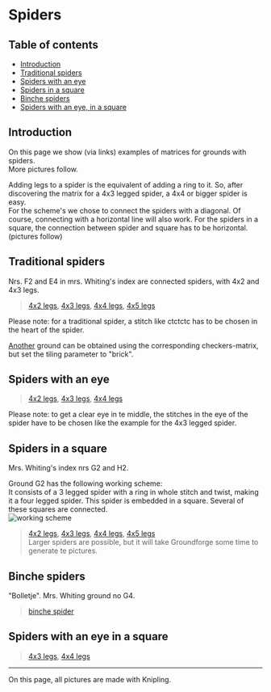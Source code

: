 # Spiders   

## Table of contents
- [Introduction](#introduction)
- [Traditional spiders](#traditional-spiders)
- [Spiders with an eye](#spiders-with-an-eye)
- [Spiders in a square](#spiders-in-a-square)
- [Binche spiders](#binche-spiders)
- [Spiders with an eye, in a square](#spiders-with-an-eye-in-a-square)
   
## Introduction
On this page we show (via links) examples of matrices for grounds with spiders.     
More pictures follow.

Adding legs to a spider is the equivalent of adding a ring to it. So, after discovering the matrix for a 4x3 legged spider, a 4x4 or bigger spider is easy.    
For the scheme's we chose to connect the spiders with a diagonal. Of course, connecting with a horizontal line will also work. For the spiders in a square, the connection between spider and square has to be horizontal. (pictures follow)
   
## Traditional spiders
Nrs. F2 and E4 in mrs. Whiting's index are connected spiders, with 4x2 and 4x3 legs.
> [4x2 legs][st2], [4x3 legs][st3], [4x4 legs][st4], [4x5 legs][st5]  

Please note: for a traditional spider, a stitch like ctctctc has to be chosen in the heart of the spider.

[Another][sa1] ground can be obtained using the corresponding checkers-matrix, but set the tiling parameter to "brick".

[st2]: https://d-bl.github.io/GroundForge/index.html?m=-5--%0AB-C-%0A-5-5%0A5-5-%3Bbricks%3B24%3B24%3B0%3B0&s1=ctc%20B3%3Dctcttctc%20A4%3Dctcll%20D1%3Dctctt%20%20C4%3Dctcrr
[st3]: https://d-bl.github.io/GroundForge/index.html?m=-5----%0AB-CD-A%0A256-5-%0A-5-535%0A5-56-2%3Bbricks%3B24%3B24%3B0%3B0&s1=ctc%20A4%3Dctctctc%20C5%3Dctcr%20B1%3Dctcr%20E5%3Dctcl%20F1%3Dctcl%20D2%3Dctct
[st4]: https://d-bl.github.io/GroundForge/index.html?m=-5------%0AB-CDD-AA%0A2566-5-2%0A256-535-%0A-5-56325%0A5-566-22%3Bbricks%3B24%3B24%3B0%3B0&s1=ctc%20H5%3Dctctctc%20E6%3Dctcl%20F1%3Dctcl%20G2%3Dctcl%20D3%3Dctct%20C6%3Dctcr%20B1%3Dctcr%20A2%3Dctcr
[st5]: https://d-bl.github.io/GroundForge/index.html?m=-5--------%0AB-CDDD-AAA%0A25666-5-22%0A2566-535-2%0A256-56325-%0A-5-5663225%0A5-5666-222%3Bbricks%3B24%3B24%3B0%3B0&s1=ctc%20I6%3Dctctctc%20E7%3Dctcll%20F1%3Dctcll%20G2%3Dctcll%20H3%3Dctcll%20D4%3Dctctt%20C7%3Dctcrr%20B1%3Dctcrr%20A2%3Dctcrr%20J3%3Dctcrr

[sa1]: https://d-bl.github.io/GroundForge/index.html?m=-5--%0AB-C-%0A-5-5%0A5-5-%0A---5%0AC-B-%0A-5-5%0A5-5-%3Bbricks%3B24%3B24%3B0%3B0&s1=ctc%20D5%3Dttctctt%20A8%3Dctcll%20B1%3Dctctt%20C8%3Dctcrr
   
## Spiders with an eye
> [4x2 legs][sh2], [4x3 legs][sh3], [4x4 legs][sh4]

Please note: to get a clear eye in te middle, the stitches in the eye of the spider have to be chosen like the example for the 4x3 legged spider.

[sh2]: https://d-bl.github.io/GroundForge/index.html?m=5-5-%0A-5-5%3Bbricks%3B24%3B24%3B0%3B0&s1=ctc%20B2%3Drctclctcr%20D2%3Dlctcrctcl
[sh3]: https://d-bl.github.io/GroundForge/index.html?m=5-5-5-%0A-5---5%0A5-C-B-%0A-5-5-5%0A5-5-5-%3Bbricks%3B24%3B24%3B0%3B0&s1=ctc%20E5%3Dctcrctc%20A5%3Dctclctc%20D1%3Dctcll%20B2%3Dctcll%20C3%3Dctctt%20B1%3Dctcrr%20D2%3Dctcrr
[sh4]: https://d-bl.github.io/GroundForge/index.html?m=5-25-56-%0A-5-----5%0A5-CD-AB-%0A-56-5-25%0A56-535-2%0A5-56-25-%3Bbricks%3B24%3B24%3B0%3B0&s1=ctc%20F6%3Dctcrrctc%20H6%3Dctcllctc%20D1%3Dctcll%20E2%3Dctcll%20B3%3Dctcll%20C4%3Dctctt%20B1%3Dctcrr%20A2%3Dctcrr%20D3%3Dctcrr
   
## Spiders in a square

Mrs. Whiting's index nrs G2 and H2.

Ground G2 has the following working scheme:      
It consists of a 3 legged spider with a ring in whole stitch and twist, making it a four legged spider. This spider is embedded in a square. Several of these squares are connected.   
![working scheme](https://github.com/MAETempels/maeTempels/blob/images/spin%204s%20wt2.bmp) 

> [4x2 legs][sq2], [4x3 legs][sq3], [4x4 legs][sq4], [4x5 legs][sq5]      
Larger spiders are possible, but it will take Groundforge some time to generate te pictures.   

[sq2]: https://d-bl.github.io/GroundForge/index.html?m=5--5--%0A-C632B%0A566-22%3Bbricks%3B24%3B24%3B0%3B0&s1=ctct%20F3%3Dctc%20E1%3Dctc%20A1%3Dctc%20F2%3Dctcttctc%20B3%3Dctcl%20D3%3Dctcr
[sq3]: https://d-bl.github.io/GroundForge/index.html?m=5---5---%0A-CD632AB%0A56663222%0A5666-222%3Bbricks%3B24%3B24%3B0%3B0&s1=ctct%20C4%3Dctc%20F1%3Dctc%20E2%3Dctc%20H1%3Dctc%20G1%3Dctc%20F2%3Dctc%20A2%3Dctc%20H2%3Dctc%20G3%3Dctcctc%20F4%3Dctc%20H4%3Dctc%20C1%3Dctc%20E4%3Dctcl%20%20B1%3Dctcl%20A4%3Dctcr%20D1%3Dctcr
[sq4]: https://d-bl.github.io/GroundForge/index.html?m=5----5----%0A-CDD632AAB%0A5666632222%0A5666632222%0A56666-2222%3Bbricks%3B24%3B24%3B0%3B0&s1=ctct%20C1%3Dctc%20G2%3Dctc%20I2%3Dctc%20F3%3Dctc%20J3%3Dctc%20H2%3Dctc%20G3%3Dctc%20I3%3Dctc%20G5%3Dctc%20I5%3Dctc%20H1%3Dctc%20H4%3Dcttc%20F5%3Dctcl%20G1%3Dctcl%20J5%3Dctcr%20I1%3Dctcr
[sq5]: https://d-bl.github.io/GroundForge/index.html?m=5-----5-----%0A-CDDD632AAAB%0A566666322222%0A566666322222%0A566666322222%0A566666-22222%3Bbricks%3B24%3B24%3B0%3B0&s1=ctc%20I5%3Dctctctc%20C5%3Dtctct%20B6%3Dtctct%20A1%3Dtctct%20L2%3Dtctct%20E3%3Dtctct%20D4%3Dtctct%20D6%3Dtctct%20E1%3Dtctct%20A3%3Dtctct%20B4%3Dtctct%20F2%3Dtctct
   
## Binche spiders 
"Bolletje". Mrs. Whiting ground no G4.
> [binche spider][bb]

[bb]: https://d-bl.github.io/GroundForge/index.html?m=5-27-256-46-%0A-5----5----5%0A5-CD-B3C-AB-%0A-56866-22125%3Bbricks%3B24%3B24%3B0%3B0&s1=ctct%20I1%3Dctc%20H2%3Dctc%20J2%3Dctc%20I3%3Dctc%20G3%3Dctc%20K3%3Dctc%20H4%3Dctc%20J4%3Dctc%20C1%3Dctc%20A1%3Dctcl%20E1%3Dctcr%20B2%3Dctcl%20D2%3Dctcr
   
## Spiders with an eye in a square 
> [4x3 legs][shq3], [4x4 legs][shq4]

[shq3]: https://d-bl.github.io/GroundForge/index.html?m=-5--5--5%0A5-C632B-%0A-566-225%0A566-5-22%3Bbricks%3B24%3B24%3B0%3B0&s1=ctc%20C3%3Dtctct%20B4%3Dlctct%20E1%3Dlctct%20D2%3Dlctct%20D4%3Drctct%20A1%3Drctct%20B2%3Drctct%20F3%3Dctcrctc%20H3%3Dctclctc
[shq4]: https://d-bl.github.io/GroundForge/index.html?m=-5---5---5%0A5-CD632AB-%0A-566632225%0A56666-2222%0A5666-5-222%3Bbricks%3B24%3B24%3B0%3B0&s1=G4%3Dtctct%20I4%3Dtctct%20C4%3Dctct%20B5%3Dlctct%20A1%3Dlctct%20E2%3Dlctct%20D3%3Dlctct%20D5%3Drctct%20E1%3Drctct%20A2%3Drctct%20B3%3Drctct%20C4%3Dctct
***


On this page, all pictures are made with Knipling.



